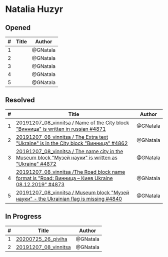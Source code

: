 # Natalia Huzyr

## Opened

| #   | Title | Author
| --- | ---   | ----
| 1   | [](https://github.com/scholokov/long-travel-2/issues/4871)   | @GNatala
| 2   | [](https://github.com/scholokov/long-travel-2/issues/4862)   | @GNatala
| 3   | [](https://github.com/scholokov/long-travel-2/issues/4872)   | @GNatala
| 4   | [](https://github.com/scholokov/long-travel-2/issues/4873)   | @GNatala
| 5   | [](https://github.com/scholokov/long-travel-2/issues/4840)  | @GNatala


## Resolved
| #   | Title | Author
| --- | ---   | ----
| 1   | [20191207_08_vinnitsa / Name of the City block "Винница" is written in russian #4871](https://github.com/scholokov/long-travel-2/issues/4871)   | @GNatala
| 2   | [20191207_08_vinnitsa / The Extra text "Ukraine" is in the City block "Винница" #4862](https://github.com/scholokov/long-travel-2/issues/4862)   | @GNatala
| 3   | [20191207_08_vinnitsa / The name city in the Museum block "Музей науки" is written as "Ukraine" #4872](https://github.com/scholokov/long-travel-2/issues/4872)   | @GNatala
| 4   | [20191207_08_vinnitsa /The Road block name format is "Road: Винница – Киев Ukraine 08.12.2019" #4873](https://github.com/scholokov/long-travel-2/issues/4873)   | @GNatala
| 5   | [20191207_08_vinnitsa / Museum block "Музей науки" - the Ukrainian flag is missing #4840](https://github.com/scholokov/long-travel-2/issues/4840)  | @GNatala


## In Progress
| #   | Title | Author
| --- | ---   | ----
| 1   | [20200725_26_piviha ](https://github.com/scholokov/long-travel-2/issues/4087)   | @GNatala
| 2   | [20191207_08_vinnitsa ](https://github.com/scholokov/long-travel-2/issues/4080)   | @GNatala

